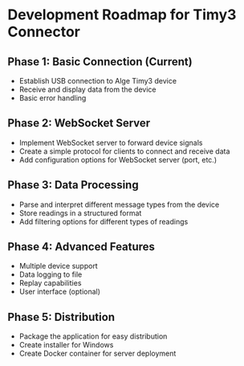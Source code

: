 # Development Roadmap for Timy3 Connector

## Phase 1: Basic Connection (Current)
- Establish USB connection to Alge Timy3 device
- Receive and display data from the device
- Basic error handling

## Phase 2: WebSocket Server
- Implement WebSocket server to forward device signals
- Create a simple protocol for clients to connect and receive data
- Add configuration options for WebSocket server (port, etc.)

## Phase 3: Data Processing
- Parse and interpret different message types from the device
- Store readings in a structured format
- Add filtering options for different types of readings

## Phase 4: Advanced Features
- Multiple device support
- Data logging to file
- Replay capabilities
- User interface (optional)

## Phase 5: Distribution
- Package the application for easy distribution
- Create installer for Windows
- Create Docker container for server deployment 
